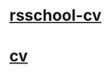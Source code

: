 # [rsschool-cv](https://ByGiMo.github.io/rsschool-cv/cv)
# [cv](https://ByGiMo.github.io/rsschool-cv/)
